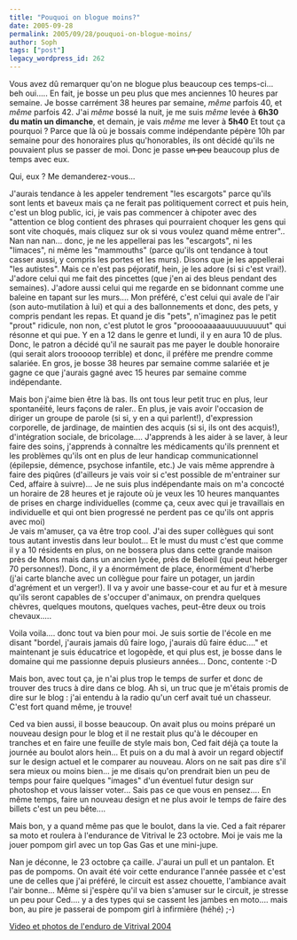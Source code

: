 ```yaml
---
title: "Pouquoi on blogue moins?"
date: 2005-09-28
permalink: 2005/09/28/pouquoi-on-blogue-moins/
author: Soph
tags: ["post"]
legacy_wordpress_id: 262
---
```


Vous avez dû remarquer qu'on ne blogue plus beaucoup ces temps-ci... beh oui..... En fait, je bosse un peu plus que mes anciennes 10 heures par semaine. Je bosse carrément 38 heures par semaine, _même_ parfois 40, et _même_ parfois 42. J'ai _même_ bossé la nuit, je me suis _même_ levée à __6h30 du matin un dimanche__, et demain, je vais _même_ me lever à __5h40__  Et tout ça pourquoi&nbsp;? Parce que là où je bossais comme indépendante pépère 10h par semaine pour des honoraires plus qu'honorables, ils ont décidé qu'ils ne pouvaient plus se passer de moi. Donc je passe <del>un peu</del> beaucoup plus de temps avec eux.

Qui, eux&nbsp;? Me demanderez-vous...

<!-- excerpt -->

J'aurais tendance à les appeler tendrement "les escargots" parce qu'ils sont lents et baveux mais ça ne ferait pas politiquement correct et puis hein, c'est un blog public, ici, je vais pas commencer à chipoter avec des "attention ce blog contient des phrases qui pourraient choquer les gens qui sont vite choqués, mais cliquez sur ok si vous voulez quand même entrer".. Nan nan nan... donc, je ne les appellerai pas les "escargots", ni les "limaces", ni même les "mammouths" (parce qu'ils ont tendance à tout casser aussi, y compris les portes et les murs). Disons que je les appellerai "les autistes". Mais ce n'est pas péjoratif, hein, je les adore (si si c'est vrai!). J'adore celui qui me fait des pincettes (que j'en ai des bleus pendant des semaines). J'adore aussi celui qui me regarde en se bidonnant comme une baleine en tapant sur les murs.... Mon préféré, c'est celui qui avale de l'air (son auto-mutilation à lui) et qui a des ballonnements et donc, des pets, y compris pendant les repas. Et quand je dis "pets", n'imaginez pas le petit "prout" ridicule, non non, c'est plutot le gros "prooooaaaaauuuuuuuuut" qui résonne et qui pue. Y en a 12 dans le genre et lundi, il y en aura 10 de plus. Donc, le patron a décidé qu'il ne saurait pas me payer le double honoraire (qui serait alors trooooop terrible) et donc, il préfère me prendre comme salariée. En gros, je bosse 38 heures par semaine comme salariée et je gagne ce que j'aurais gagné avec 15 heures par semaine comme indépendante.

Mais bon j'aime bien être là bas. Ils ont tous leur petit truc en plus, leur spontanéité, leurs façons de raler.. En plus, je vais avoir l'occasion de diriger un groupe de parole (si si, y en a qui parlent!), d'expression corporelle, de jardinage, de maintien des acquis (si si, ils ont des acquis!), d'intégration sociale, de bricolage.... J'apprends à les aider à se laver, à leur faire des soins, j'apprends à connaître les médicaments qu'ils prennent et les problèmes qu'ils ont en plus de leur handicap communicationnel (épilepsie, démence, psychose infantile, etc.) Je vais même apprendre à faire des piqûres (d'ailleurs je vais voir si c'est possible de m'entrainer sur Ced, affaire à suivre)... Je ne suis plus indépendante mais on m'a concocté un horaire de 28 heures et je rajoute où je veux les 10 heures manquantes de prises en charge individuelles (comme ça, ceux avec qui je travaillais en individuelle et qui ont bien progressé ne perdent pas ce qu'ils ont appris avec moi)<br />
Je vais m'amuser, ça va être trop cool. J'ai des super collègues qui sont tous autant investis dans leur boulot... Et le must du must c'est que comme il y a 10 résidents en plus, on ne bossera plus dans cette grande maison près de Mons mais dans un ancien lycée, près de Beloeil (qui peut héberger 70 personnes!). Donc, il y a énormément de place, énormément d'herbe (j'ai carte blanche avec un collègue pour faire un potager, un jardin d'agrément et un verger!). Il va y avoir une basse-cour et au fur et à mesure qu'ils seront capables de s'occuper d'animaux, on prendra quelques chèvres, quelques moutons, quelques vaches, peut-être deux ou trois chevaux.....

Voila voila.... donc tout va bien pour moi. Je suis sortie de l'école en me disant "bordel, j'aurais jamais dû faire logo, j'aurais dû faire éduc...." et maintenant je suis éducatrice et logopède, et qui plus est, je bosse dans le domaine qui me passionne depuis plusieurs années... Donc, contente :-D

Mais bon, avec tout ça, je n'ai plus trop le temps de surfer et donc de trouver des trucs à dire dans ce blog. Ah si, un truc que je m'étais promis de dire sur le blog&nbsp;: j'ai entendu à la radio qu'un cerf avait tué un chasseur. C'est fort quand même, je trouve!

Ced va bien aussi, il bosse beaucoup. On avait plus ou moins préparé un nouveau design pour le blog et il ne restait plus qu'à le découper en tranches et en faire une feuille de style mais bon, Ced fait déjà ça toute la journée au boulot alors hein... Et puis on a du mal à avoir un regard objectif sur le design actuel et le comparer au nouveau. Alors on ne sait pas dire s'il sera mieux ou moins bien... je me disais qu'on prendrait bien un peu de temps pour faire quelques "images" d'un éventuel futur design sur photoshop et vous laisser voter... Sais pas ce que vous en pensez.... En même temps, faire un nouveau design et ne plus avoir le temps de faire des billets c'est un peu bête....

Mais bon, y a quand même pas que le boulot, dans la vie. Ced a fait réparer sa moto et roulera à l'endurance de Vitrival le 23 octobre. Moi je vais me la jouer pompom girl avec un top Gas Gas et une mini-jupe.

Nan  je déconne, le 23 octobre ça caille. J'aurai un pull et un pantalon. Et pas de pompoms. On avait été voir cette endurance l'année passée et c'est une de celles que j'ai préféré, le circuit est assez chouette, l'ambiance avait l'air bonne... Même si j'espère qu'il va bien s'amuser sur le circuit, je stresse un peu pour Ced.... y a des types qui se cassent les jambes en moto.... mais bon, au pire je passerai de pompom girl à infirmière (héhé) ;-)

[Video et photos de l'enduro de Vitrival 2004](http://64k.be/index.php/2005/02/11/13-endurance-de-vitrival-2004)

